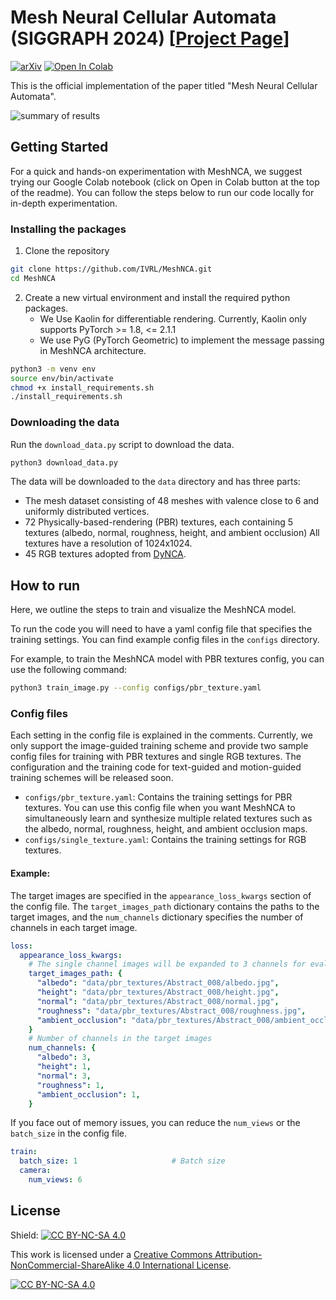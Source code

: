 # Mesh Neural Cellular Automata (SIGGRAPH 2024) [[Project Page](https://meshnca.github.io/)]

[![arXiv](https://img.shields.io/badge/arXiv-2108.00946-b31b1b.svg)](https://arxiv.org/abs/2311.02820)
[![Open In Colab](https://colab.research.google.com/assets/colab-badge.svg)](https://colab.research.google.com/github/IVRL/MeshNCA/blob/main/notebooks/colab.ipynb)

This is the official implementation of the paper titled "Mesh Neural Cellular Automata".

![summary of results](data/teaser.gif)

## Getting Started

For a quick and hands-on experimentation with MeshNCA, we suggest trying our Google Colab notebook (click on Open in
Colab button at the top of the readme).
You can follow the steps below to run our code locally for in-depth experimentation.

### Installing the packages

1. Clone the repository

```bash
git clone https://github.com/IVRL/MeshNCA.git
cd MeshNCA
```

2. Create a new virtual environment and install the required python packages.
    * We Use Kaolin for differentiable rendering. Currently, Kaolin only supports PyTorch >= 1.8, <= 2.1.1
    * We use PyG (PyTorch Geometric) to implement the message passing in MeshNCA architecture.

```bash
python3 -m venv env
source env/bin/activate
chmod +x install_requirements.sh
./install_requirements.sh
```

### Downloading the data

Run the `download_data.py` script to download the data.

```bash
python3 download_data.py
```

The data will be downloaded to the `data` directory and has three parts:

* The mesh dataset consisting of 48 meshes with valence close to 6 and uniformly distributed vertices.
* 72 Physically-based-rendering (PBR) textures, each containing 5 textures (albedo, normal, roughness, height, and
  ambient occlusion) All textures have a resolution of 1024x1024.
* 45 RGB textures adopted from [DyNCA](https://dynca.github.io/).

## How to run

Here, we outline the steps to train and visualize the MeshNCA model.

To run the code you will need to have a yaml config file that specifies the training settings.
You can find example config files in the `configs` directory.

For example, to train the MeshNCA model with PBR textures config, you can use the following command:

```bash
python3 train_image.py --config configs/pbr_texture.yaml
```

### Config files

Each setting in the config file is explained in the comments.
Currently, we only support the image-guided training scheme and provide two sample config files for training with PBR
textures and single RGB textures.
The configuration and the training code for text-guided and motion-guided training schemes will be released soon.

* `configs/pbr_texture.yaml`: Contains the training settings for PBR textures.
  You can use this config file when you want MeshNCA to simultaneously learn and synthesize multiple related textures
  such as the albedo, normal, roughness, height, and ambient occlusion maps.
* `configs/single_texture.yaml`: Contains the training settings for RGB textures.

#### Example:

The target images are specified in the `appearance_loss_kwargs` section of the config file.
The `target_images_path` dictionary contains the paths to the target images,
and the `num_channels` dictionary specifies the number of channels in each target image.

```yaml
loss:
  appearance_loss_kwargs:
    # The single channel images will be expanded to 3 channels for evaluating the VGG-based style loss
    target_images_path: {
      "albedo": "data/pbr_textures/Abstract_008/albedo.jpg",
      "height": "data/pbr_textures/Abstract_008/height.jpg",
      "normal": "data/pbr_textures/Abstract_008/normal.jpg",
      "roughness": "data/pbr_textures/Abstract_008/roughness.jpg",
      "ambient_occlusion": "data/pbr_textures/Abstract_008/ambient_occlusion.jpg",
    }
    # Number of channels in the target images
    num_channels: {
      "albedo": 3,
      "height": 1,
      "normal": 3,
      "roughness": 1,
      "ambient_occlusion": 1,
    }
```

If you face out of memory issues, you can reduce the `num_views` or the `batch_size` in the config file.

```yaml
train:
  batch_size: 1                     # Batch size
  camera:
    num_views: 6  
```

## License

Shield: [![CC BY-NC-SA 4.0][cc-by-nc-sa-shield]][cc-by-nc-sa]

This work is licensed under a
[Creative Commons Attribution-NonCommercial-ShareAlike 4.0 International License][cc-by-nc-sa].

[![CC BY-NC-SA 4.0][cc-by-nc-sa-image]][cc-by-nc-sa]

[cc-by-nc-sa]: http://creativecommons.org/licenses/by-nc-sa/4.0/

[cc-by-nc-sa-image]: https://licensebuttons.net/l/by-nc-sa/4.0/88x31.png

[cc-by-nc-sa-shield]: https://img.shields.io/badge/License-CC%20BY--NC--SA%204.0-lightgrey.svg
